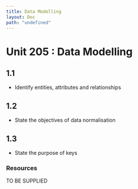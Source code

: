 ```yaml
---
title: Data Modelling
layout: Doc
path: "undefined"
---
```


# Unit 205 : Data Modelling

## 1.1 
- Identify entities, attributes and relationships 
 
## 1.2
- State the objectives of data normalisation
 
## 1.3
- State the purpose of keys

### Resources 

TO BE SUPPLIED 
